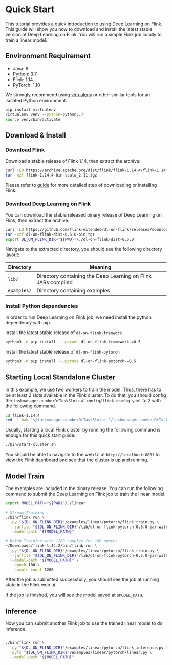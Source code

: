 <!--
  Copyright 2022 Deep Learning on Flink Authors
  
  Licensed under the Apache License, Version 2.0 (the "License");
  you may not use this file except in compliance with the License.
  You may obtain a copy of the License at
  
      http://www.apache.org/licenses/LICENSE-2.0
  
  Unless required by applicable law or agreed to in writing, software
  distributed under the License is distributed on an "AS IS" BASIS,
  WITHOUT WARRANTIES OR CONDITIONS OF ANY KIND, either express or implied.
  See the License for the specific language governing permissions and
  limitations under the License.
  -->

# Quick Start

This tutorial provides a quick introduction to using Deep Learning on Flink. 
This guide will show you how to download and install the latest stable version 
of Deep Learning on Flink. You will run a simple Flink job locally to train
a linear model.

## Environment Requirement

- Java: 8
- Python: 3.7 
- Flink: 1.14
- PyTorch: 1.10

We strongly recommend using [virtualenv](https://virtualenv.pypa.io/en/latest/index.html) 
or other similar tools for an isolated Python environment.

```bash
pip install virtualenv
virtualenv venv --python=python3.7
source venv/bin/activate
```

## Download & Install

### Download Flink
Download a stable release of Flink 1.14, then extract the archive:

```sh
curl -LO https://archive.apache.org/dist/flink/flink-1.14.4/flink-1.14.4-bin-scala_2.11.tgz
tar -xzf flink-1.14.4-bin-scala_2.11.tgz
```

Please refer to [guide](https://nightlies.apache.org/flink/flink-docs-release-1.14//docs/try-flink/local_installation/) 
for more detailed step of downloading or installing Flink.

### Download Deep Learning on Flink
You can download the stable released binary release of Deep Learning on Flink,
then extract the archive:

```sh
curl -LO https://github.com/flink-extended/dl-on-flink/releases/download/0.5.0/dl-on-flink-dist-0.5.0-bin.tgz
tar -xzf dl-on-flink-dist-0.5.0-bin.tgz
export DL_ON_FLINK_DIR="${PWD}"/./dl-on-flink-dist-0.5.0
```

Navigate to the extracted directory, you should see the following directory 
layout:

| Directory | Meaning |
|---|---|
|`lib/` | Directory containing the Deep Learning on Flink JARs compiled |
|`examples/` | Directory containing examples. |

### Install Python dependencies
In order to run Deep Learning on Flink job, we need install the python
dependency with pip.

Install the latest stable release of `dl-on-flink-framwork`
```bash
python3 -m pip install --upgrade dl-on-flink-framework~=0.5
```

Install the latest stable release of `dl-on-flink-pytorch`
```bash
python3 -m pip install --upgrade dl-on-flink-pytorch~=0.5
```

## Starting Local Standalone Cluster

In this example, we use two workers to train the model. Thus, there has to be
at least 2 slots available in the Flink cluster. To do that, you should
config the `taskmanager.numberOfTaskSlots` at `config/flink-config.yaml` to 2
with the following command.

```sh
cd flink-1.14.4
sed -i.bak 's/taskmanager.numberOfTaskSlots: 1/taskmanager.numberOfTaskSlots: 2/' ./conf/flink-conf.yaml
```

Usually, starting a local Flink cluster by running the following command is 
enough for this quick start guide.

```sh
./bin/start-cluster.sh
```

You should be able to navigate to the web UI at 
`http://localhost:8081` to view the Flink dashboard and see that 
the cluster is up and running.

## Model Train

The examples are included in the binary release. You can run the following
command to submit the Deep Learning on Flink job to train the linear model.

```sh
export MODEL_PATH="${PWD}"/./linear

# Stream Training
./bin/flink run \
  -py "${DL_ON_FLINK_DIR}"/examples/linear/pytorch/flink_train.py \
  --jarfile "${DL_ON_FLINK_DIR}"/lib/dl-on-flink-pytorch-0.5.0-jar-with-dependencies.jar \
  --model-path "${MODEL_PATH}"
  
# Batch Training with 1280 samples for 100 epochs
~/Downloads/flink-1.14.2/bin/flink run \
  -py "${DL_ON_FLINK_DIR}"/examples/linear/pytorch/flink_train.py \
  --jarfile "${DL_ON_FLINK_DIR}"/lib/dl-on-flink-pytorch-0.5.0-jar-with-dependencies.jar \
  --model-path "${MODEL_PATH}" \
  --epoch 100 \
  --sample-count 1280
```

After the job is submitted successfully, you should see the job at running state
in the Flink web ui.

If the job is finished, you will see the model saved at `$MODEL_PATH`.

## Inference

Now you can submit another Flink job to use the trained linear model to do
inference.

```sh

./bin/flink run \
  -py "${DL_ON_FLINK_DIR}"/examples/linear/pytorch/flink_inference.py \
  -pyfs "${DL_ON_FLINK_DIR}"/examples/linear/pytorch/linear.py \
  --model-path "${MODEL_PATH}"

```